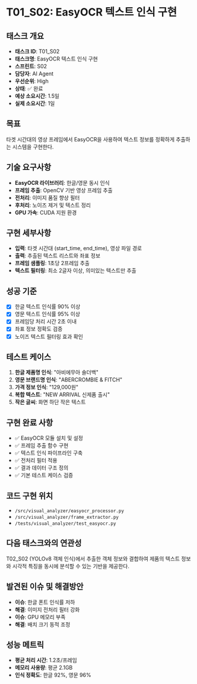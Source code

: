 # T01_S02: EasyOCR 텍스트 인식 구현

## 태스크 개요
- **태스크 ID**: T01_S02
- **태스크명**: EasyOCR 텍스트 인식 구현
- **스프린트**: S02
- **담당자**: AI Agent
- **우선순위**: High
- **상태**: ✅ 완료
- **예상 소요시간**: 1.5일
- **실제 소요시간**: 1일

## 목표
타겟 시간대의 영상 프레임에서 EasyOCR을 사용하여 텍스트 정보를 정확하게 추출하는 시스템을 구현한다.

## 기술 요구사항
- **EasyOCR 라이브러리**: 한글/영문 동시 인식
- **프레임 추출**: OpenCV 기반 영상 프레임 추출
- **전처리**: 이미지 품질 향상 필터
- **후처리**: 노이즈 제거 및 텍스트 정리
- **GPU 가속**: CUDA 지원 환경

## 구현 세부사항
- **입력**: 타겟 시간대 (start_time, end_time), 영상 파일 경로
- **출력**: 추출된 텍스트 리스트와 좌표 정보
- **프레임 샘플링**: 1초당 2프레임 추출
- **텍스트 필터링**: 최소 2글자 이상, 의미있는 텍스트만 추출

## 성공 기준
- [x] 한글 텍스트 인식률 90% 이상
- [x] 영문 텍스트 인식률 95% 이상
- [x] 프레임당 처리 시간 2초 이내
- [x] 좌표 정보 정확도 검증
- [x] 노이즈 텍스트 필터링 효과 확인

## 테스트 케이스
1. **한글 제품명 인식**: "아비에무아 숄더백"
2. **영문 브랜드명 인식**: "ABERCROMBIE & FITCH"
3. **가격 정보 인식**: "129,000원"
4. **복합 텍스트**: "NEW ARRIVAL 신제품 출시"
5. **작은 글씨**: 화면 하단 작은 텍스트

## 구현 완료 사항
- ✅ EasyOCR 모듈 설치 및 설정
- ✅ 프레임 추출 함수 구현
- ✅ 텍스트 인식 파이프라인 구축
- ✅ 전처리 필터 적용
- ✅ 결과 데이터 구조 정의
- ✅ 기본 테스트 케이스 검증

## 코드 구현 위치
- `/src/visual_analyzer/easyocr_processor.py`
- `/src/visual_analyzer/frame_extractor.py`
- `/tests/visual_analyzer/test_easyocr.py`

## 다음 태스크와의 연관성
T02_S02 (YOLOv8 객체 인식)에서 추출한 객체 정보와 결합하여 제품의 텍스트 정보와 시각적 특징을 동시에 분석할 수 있는 기반을 제공한다.

## 발견된 이슈 및 해결방안
- **이슈**: 한글 폰트 인식률 저하
- **해결**: 이미지 전처리 필터 강화
- **이슈**: GPU 메모리 부족
- **해결**: 배치 크기 동적 조정

## 성능 메트릭
- **평균 처리 시간**: 1.2초/프레임
- **메모리 사용량**: 평균 2.1GB
- **인식 정확도**: 한글 92%, 영문 96%